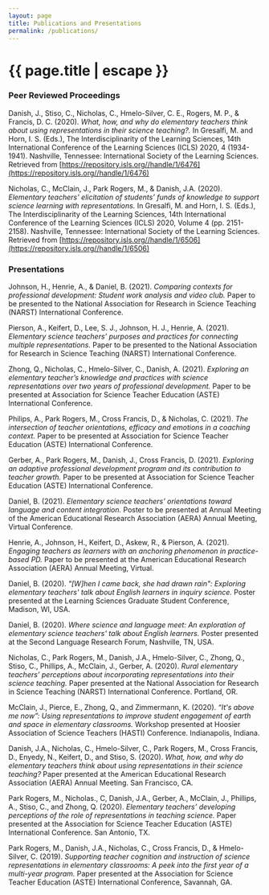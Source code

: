 ```yaml
---
layout: page
title: Publications and Presentations
permalink: /publications/
---
```


<h1 class="page-title">{{ page.title | escape }}</h1>

### Peer Reviewed Proceedings 
Danish, J., Stiso, C., Nicholas, C., Hmelo-Silver, C. E., Rogers, M. P., & Francis, D. C. (2020). *What, how, and why do elementary teachers think about using representations in their science teaching?.* In Gresalfi, M. and Horn, I. S. (Eds.), The Interdisciplinarity of the Learning Sciences, 14th International Conference of the Learning Sciences (ICLS) 2020, 4 (1934-1941). Nashville, Tennessee: International Society of the Learning Sciences. Retrieved from [https://repository.isls.org//handle/1/6476](https://repository.isls.org//handle/1/6476)

Nicholas, C., McClain, J., Park Rogers, M., & Danish, J.A. (2020). *Elementary teachers' elicitation of students’ funds of knowledge to support science learning with representations.*  In Gresalfi, M. and Horn, I. S. (Eds.), The Interdisciplinarity of the Learning Sciences, 14th International Conference of the Learning Sciences (ICLS) 2020, Volume 4 (pp. 2151-2158). Nashville, Tennessee: International Society of the Learning Sciences. Retrieved from [https://repository.isls.org//handle/1/6506](https://repository.isls.org//handle/1/6506)

### Presentations

Johnson, H., Henrie, A., & Daniel, B. (2021). *Comparing contexts for professional development: Student work analysis and video club.* Paper to be presented to the National Association for Research in Science Teaching (NARST) International Conference.

Pierson, A., Keifert, D., Lee, S. J., Johnson, H. J., Henrie, A. (2021). *Elementary science teachers’ purposes and practices for connecting multiple representations.* Paper to be presented to the National Association for Research in Science Teaching (NARST) International Conference.

Zhong, Q., Nicholas, C., Hmelo-Silver, C., Danish, A. (2021). *Exploring an elementary teacher’s knowledge and practices with science representations over two years of professional development.* Paper to be presented at Association for Science Teacher Education (ASTE) International Conference. 

Philips, A., Park Rogers, M., Cross Francis, D., & Nicholas, C. (2021). *The intersection of teacher orientations, efficacy and emotions in a coaching context.* Paper to be presented at Association for Science Teacher Education (ASTE) International Conference.

Gerber, A., Park Rogers, M., Danish, J., Cross Francis, D. (2021). *Exploring an adaptive professional development program and its contribution to teacher growth.*  Paper to be presented at Association for Science Teacher Education (ASTE) International Conference.

Daniel, B. (2021). *Elementary science teachers’ orientations toward language and content integration.* Poster to be presented at Annual Meeting of the American Educational Research Association (AERA) Annual Meeting, Virtual Conference.

Henrie, A., Johnson, H., Keifert, D., Askew, R., & Pierson, A. (2021). *Engaging teachers as learners with an anchoring phenomenon in practice-based PD.* Paper to be presented at the American Educational Research Association (AERA) Annual Meeting, Virtual.

Daniel, B. (2020). *"[W]hen I came back, she had drawn rain": Exploring elementary teachers' 
talk about English learners in inquiry science.* Poster presented at the Learning Sciences 
Graduate Student Conference, Madison, WI, USA.

Daniel, B. (2020). *Where science and language meet: An exploration of elementary science 
teachers' talk about English learners.* Poster presented at the Second Language Research 
Forum, Nashville, TN, USA.

Nicholas, C., Park Rogers, M.,  Danish, J.A., Hmelo-Silver, C., Zhong, Q., Stiso, C., Phillips, A., McClain, J., Gerber, A. (2020). *Rural elementary teachers’ perceptions about incorporating representations into their science teaching.* Paper presented at the National Association for Research in Science Teaching (NARST) International Conference. Portland, OR.

McClain, J., Pierce, E., Zhong, Q., and Zimmermann, K. (2020). *“It's above me now”: Using representations to improve student engagement of earth and space in elementary classrooms.* Workshop presented at Hoosier Association of Science Teachers (HASTI) Conference. Indianapolis, Indiana.

Danish, J.A., Nicholas, C., Hmelo-Silver, C., Park Rogers, M., Cross Francis, D., Enyedy, N., Keifert, D., and Stiso, S. (2020). *What, how, and why do elementary teachers think about using representations in their science teaching?*  Paper presented at the American Educational Research Association (AERA) Annual Meeting. San Francisco, CA.

Park Rogers, M., Nicholas., C, Danish, J.A., Gerber, A., McClain, J., Phillips, A., Stiso, C., and Zhong, Q. (2020). *Elementary teachers’ developing perceptions of the role of representations in teaching science.* Paper presented at the Association for Science Teacher Education (ASTE) International Conference. San Antonio, TX. 

Park Rogers, M., Danish, J.A., Nicholas, C., Cross Francis, D., & Hmelo-Silver, C. (2019). *Supporting teacher cognition and instruction of science representations in elementary classrooms: A peek into the first year of a multi-year program.* Paper presented at the Association for Science Teacher Education (ASTE) International Conference, Savannah, GA. 

